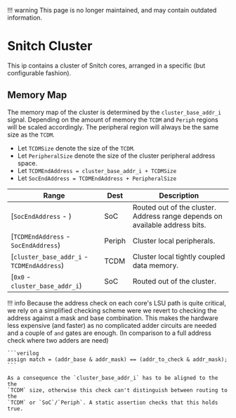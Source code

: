 !!! warning
    This page is no longer maintained, and may contain outdated information.

# Snitch Cluster

This ip contains a cluster of Snitch cores, arranged in a specific (but
configurable fashion).


## Memory Map

The memory map of the cluster is determined by the `cluster_base_addr_i` signal.
Depending on the amount of memory the `TCDM` and `Periph` regions will be scaled
accordingly. The peripheral region will always be the same size as the `TCDM`.

- Let `TCDMSize` denote the size of the `TCDM`.
- Let `PeripheralSize` denote the size of the cluster peripheral address space.
- Let `TCDMEndAddress = cluster_base_addr_i + TCDMSize`
- Let `SocEndAddress = TCDMEndAddress + PeripheralSize`


| Range                                      | Dest   | Description                                                                 |
| ------------------------------------------ | ------ | --------------------------------------------------------------------------- |
| [`SocEndAddress` - )                       | SoC    | Routed out of the cluster. Address range depends on available address bits. |
| [`TCDMEndAddress` - `SocEndAddress`)       | Periph | Cluster local peripherals.                                                  |
| [`cluster_base_addr_i` - `TCDMEndAddress`) | TCDM   | Cluster local tightly coupled data memory.                                  |
| [`0x0` - `cluster_base_addr_i`)            | SoC    | Routed out of the cluster.                                                  |


!!! info
    Because the address check on each core's LSU path is quite critical, we rely
    on a simplified checking scheme were we revert to checking the address
    against a mask and base combination. This makes the hardware less expensive
    (and faster) as no complicated adder circuits are needed and a couple of
    `and` gates are enough. (In comparison to a full address check where two
    adders are need)

    ```verilog
    assign match = (addr_base & addr_mask) == (addr_to_check & addr_mask);
    ```

    As a consequence the `cluster_base_addr_i` has to be aligned to the the
    `TCDM` size, otherwise this check can't distinguish between routing to the
    `TCDM` or `SoC`/`Periph`. A static assertion checks that this holds true.
